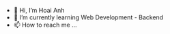 - 👋 Hi, I’m Hoai Anh
- 🌱 I’m currently learning Web Development - Backend
- 📫 How to reach me ...

<!---
hoaianh1611/hoaianh1611 is a ✨ special ✨ repository because its `README.md` (this file) appears on your GitHub profile.
You can click the Preview link to take a look at your changes.
--->

